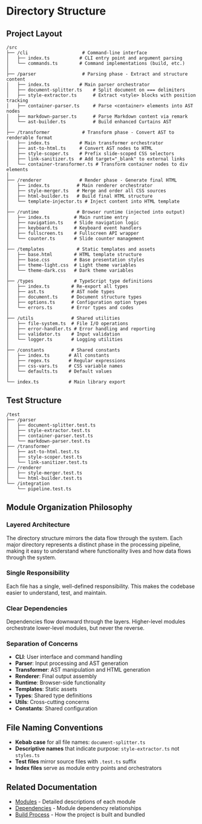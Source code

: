 # Directory Structure

## Project Layout

```
/src
├── /cli                    # Command-line interface
│   ├── index.ts           # CLI entry point and argument parsing
│   └── commands.ts        # Command implementations (build, etc.)
│
├── /parser                 # Parsing phase - Extract and structure content
│   ├── index.ts           # Main parser orchestrator
│   ├── document-splitter.ts    # Split document on === delimiters
│   ├── style-extractor.ts      # Extract <style> blocks with position tracking
│   ├── container-parser.ts     # Parse <container> elements into AST nodes
│   ├── markdown-parser.ts      # Parse Markdown content via remark
│   └── ast-builder.ts          # Build enhanced Curtains AST
│
├── /transformer            # Transform phase - Convert AST to renderable format
│   ├── index.ts           # Main transformer orchestrator
│   ├── ast-to-html.ts     # Convert AST nodes to HTML
│   ├── style-scoper.ts    # Prefix slide-scoped CSS selectors
│   ├── link-sanitizer.ts  # Add target="_blank" to external links
│   └── container-transformer.ts # Transform container nodes to div elements
│
├── /renderer              # Render phase - Generate final HTML
│   ├── index.ts          # Main renderer orchestrator
│   ├── style-merger.ts   # Merge and order all CSS sources
│   ├── html-builder.ts   # Build final HTML structure
│   └── template-injector.ts # Inject content into HTML template
│
├── /runtime              # Browser runtime (injected into output)
│   ├── index.ts         # Main runtime entry
│   ├── navigation.ts    # Slide navigation logic
│   ├── keyboard.ts      # Keyboard event handlers
│   ├── fullscreen.ts    # Fullscreen API wrapper
│   └── counter.ts       # Slide counter management
│
├── /templates            # Static templates and assets
│   ├── base.html        # HTML template structure
│   ├── base.css         # Base presentation styles
│   ├── theme-light.css  # Light theme variables
│   └── theme-dark.css   # Dark theme variables
│
├── /types               # TypeScript type definitions
│   ├── index.ts        # Re-export all types
│   ├── ast.ts          # AST node types
│   ├── document.ts     # Document structure types
│   ├── options.ts      # Configuration option types
│   └── errors.ts       # Error types and codes
│
├── /utils              # Shared utilities
│   ├── file-system.ts  # File I/O operations
│   ├── error-handler.ts # Error handling and reporting
│   ├── validator.ts    # Input validation
│   └── logger.ts       # Logging utilities
│
├── /constants          # Shared constants
│   ├── index.ts       # All constants
│   ├── regex.ts       # Regular expressions
│   ├── css-vars.ts    # CSS variable names
│   └── defaults.ts    # Default values
│
└── index.ts           # Main library export
```

## Test Structure

```
/test
├── /parser
│   ├── document-splitter.test.ts
│   ├── style-extractor.test.ts
│   ├── container-parser.test.ts
│   └── markdown-parser.test.ts
├── /transformer
│   ├── ast-to-html.test.ts
│   ├── style-scoper.test.ts
│   └── link-sanitizer.test.ts
├── /renderer
│   ├── style-merger.test.ts
│   └── html-builder.test.ts
└── /integration
    └── pipeline.test.ts
```

## Module Organization Philosophy

### Layered Architecture
The directory structure mirrors the data flow through the system. Each major directory represents a distinct phase in the processing pipeline, making it easy to understand where functionality lives and how data flows through the system.

### Single Responsibility
Each file has a single, well-defined responsibility. This makes the codebase easier to understand, test, and maintain.

### Clear Dependencies
Dependencies flow downward through the layers. Higher-level modules orchestrate lower-level modules, but never the reverse.

### Separation of Concerns
- **CLI**: User interface and command handling
- **Parser**: Input processing and AST generation
- **Transformer**: AST manipulation and HTML generation
- **Renderer**: Final output assembly
- **Runtime**: Browser-side functionality
- **Templates**: Static assets
- **Types**: Shared type definitions
- **Utils**: Cross-cutting concerns
- **Constants**: Shared configuration

## File Naming Conventions

- **Kebab case** for all file names: `document-splitter.ts`
- **Descriptive names** that indicate purpose: `style-extractor.ts` not `styles.ts`
- **Test files** mirror source files with `.test.ts` suffix
- **Index files** serve as module entry points and orchestrators

## Related Documentation

- [Modules](./modules.md) - Detailed descriptions of each module
- [Dependencies](./dependencies.md) - Module dependency relationships
- [Build Process](./build-process.md) - How the project is built and bundled